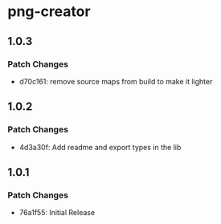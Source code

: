 # png-creator

## 1.0.3

### Patch Changes

- d70c161: remove source maps from build to make it lighter

## 1.0.2

### Patch Changes

- 4d3a30f: Add readme and export types in the lib

## 1.0.1

### Patch Changes

- 76a1f55: Initial Release
